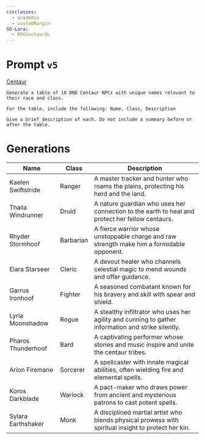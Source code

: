 ```yaml
---
cssclasses:
  - academia
  - customMargin
SD-Lora:
  - RPGCentaurXL
---
```

# Prompt ``v5``
[Centaur](file:///D:\Documents\Notes\DND\DND\Quartz\DM\Homebrew\Sapient\Centaur)
```
Generate a table of 10 DND Centaur NPCs with unique names relevant to their race and class.

For the table, include the following: Name, Class, Description

Give a brief description of each. Do not include a summary before or after the table.
```

# Generations

| Name               | Class     | Description                                                                                         |
| ------------------ | --------- | --------------------------------------------------------------------------------------------------- |
| Kaelen Swiftstride | Ranger    | A master tracker and hunter who roams the plains, protecting his herd and the land.                 |
| Thalia Windrunner  | Druid     | A nature guardian who uses her connection to the earth to heal and protect her fellow centaurs.     |
| Rhyder Stormhoof   | Barbarian | A fierce warrior whose unstoppable charge and raw strength make him a formidable opponent.          |
| Elara Starseer     | Cleric    | A devout healer who channels celestial magic to mend wounds and offer guidance.                     |
| Garrus Ironhoof    | Fighter   | A seasoned combatant known for his bravery and skill with spear and shield.                         |
| Lyria Moonshadow   | Rogue     | A stealthy infiltrator who uses her agility and cunning to gather information and strike silently.  |
| Pharos Thunderhoof | Bard      | A captivating performer whose stories and music inspire and unite the centaur tribes.               |
| Arion Firemane     | Sorcerer  | A spellcaster with innate magical abilities, often wielding fire and elemental spells.              |
| Koros Darkblade    | Warlock   | A pact-maker who draws power from ancient and mysterious patrons to cast potent spells.             |
| Sylara Earthshaker | Monk      | A disciplined martial artist who blends physical prowess with spiritual insight to protect her kin. |